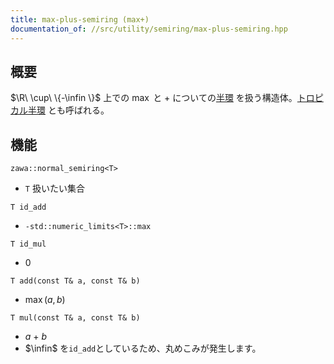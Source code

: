 ```yaml
---
title: max-plus-semiring (max+)
documentation_of: //src/utility/semiring/max-plus-semiring.hpp
---
```


## 概要

$\R\ \cup\ \{-\infin \}$ 上での $\max$ と $+$ についての[半環](https://ja.wikipedia.org/wiki/%E5%8D%8A%E7%92%B0) を扱う構造体。[トロピカル半環](https://en.wikipedia.org/wiki/Tropical_semiring) とも呼ばれる。

## 機能

`zawa::normal_semiring<T>`
- `T` 扱いたい集合

`T id_add`
- `-std::numeric_limits<T>::max`

`T id_mul`
- 0

`T add(const T& a, const T& b)`
- $\max (a, b)$

`T mul(const T& a, const T& b)`
- $a\ +\ b$
- $\infin$ を`id_add`としているため、丸めこみが発生します。
